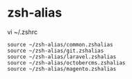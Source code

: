 # zsh-alias

vi ~/.zshrc

```shell
source ~/zsh-alias/common.zshalias
source ~/zsh-alias/git.zshalias
source ~/zsh-alias/laravel.zshalias
source ~/zsh-alias/octobercms.zshalias
source ~/zsh-alias/magento.zshalias
```


